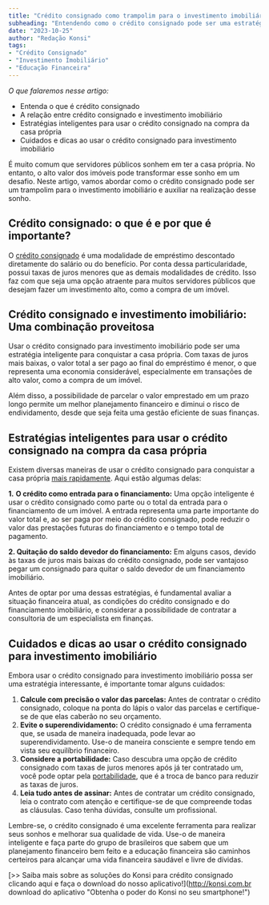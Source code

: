 ```yaml
---
title: "Crédito consignado como trampolim para o investimento imobiliário"
subheading: "Entendendo como o crédito consignado pode ser uma estratégia eficaz para alcançar a casa própria"
date: "2023-10-25"
author: "Redação Konsi"
tags:
- "Crédito Consignado"
- "Investimento Imobiliário"
- "Educação Financeira"
---
```


_O que falaremos nesse artigo:_

- Entenda o que é crédito consignado
- A relação entre crédito consignado e investimento imobiliário
- Estratégias inteligentes para usar o crédito consignado na compra da casa própria
- Cuidados e dicas ao usar o crédito consignado para investimento imobiliário

É muito comum que servidores públicos sonhem em ter a casa própria. No entanto, o alto valor dos imóveis pode transformar esse sonho em um desafio. Neste artigo, vamos abordar como o crédito consignado pode ser um trampolim para o investimento imobiliário e auxiliar na realização desse sonho.

## Crédito consignado: o que é e por que é importante?

O [crédito consignado](https://konsi.com.br/postagens/crdito-consignado-como-escolher-o-melhor-banco-e-evitar-problemas-futuros) é uma modalidade de empréstimo descontado diretamente do salário ou do benefício. Por conta dessa particularidade, possui taxas de juros menores que as demais modalidades de crédito. Isso faz com que seja uma opção atraente para muitos servidores públicos que desejam fazer um investimento alto, como a compra de um imóvel.

##  Crédito consignado e investimento imobiliário: Uma combinação proveitosa 

Usar o crédito consignado para investimento imobiliário pode ser uma estratégia inteligente para conquistar a casa própria. Com taxas de juros mais baixas, o valor total a ser pago ao final do empréstimo é menor, o que representa uma economia considerável, especialmente em transações de alto valor, como a compra de um imóvel.

Além disso, a possibilidade de parcelar o valor emprestado em um prazo longo permite um melhor planejamento financeiro e diminui o risco de endividamento, desde que seja feita uma gestão eficiente de suas finanças.

## Estratégias inteligentes para usar o crédito consignado na compra da casa própria 

Existem diversas maneiras de usar o crédito consignado para conquistar a casa própria [mais rapidamente](https://konsi.com.br/postagens/dicas-para-quitar-o-emprstimo-consignado-mais-rapidamente). Aqui estão algumas delas:

**1.** **O crédito como entrada para o financiamento:** Uma opção inteligente é usar o crédito consignado como parte ou o total da entrada para o financiamento de um imóvel. A entrada representa uma parte importante do valor total e, ao ser paga por meio do crédito consignado, pode reduzir o valor das prestações futuras do financiamento e o tempo total de pagamento.

**2. Quitação do saldo devedor do financiamento:** Em alguns casos, devido às taxas de juros mais baixas do crédito consignado, pode ser vantajoso pegar um consignado para quitar o saldo devedor de um financiamento imobiliário.

Antes de optar por uma dessas estratégias, é fundamental avaliar a situação financeira atual, as condições do crédito consignado e do financiamento imobiliário, e considerar a possibilidade de contratar a consultoria de um especialista em finanças.

## Cuidados e dicas ao usar o crédito consignado para investimento imobiliário 

Embora usar o crédito consignado para investimento imobiliário possa ser uma estratégia interessante, é importante tomar alguns cuidados:

1. **Calcule com precisão o valor das parcelas:** Antes de contratar o crédito consignado, coloque na ponta do lápis o valor das parcelas e certifique-se de que elas caberão no seu orçamento.
2. **Evite o superendividamento:** O crédito consignado é uma ferramenta que, se usada de maneira inadequada, pode levar ao superendividamento. Use-o de maneira consciente e sempre tendo em vista seu equilíbrio financeiro.
3. **Considere a portabilidade:** Caso descubra uma opção de crédito consignado com taxas de juros menores após já ter contratado um, você pode optar pela [portabilidade](https://konsi.com.br/postagens/como-fazer-a-portabilidade-de-crdito-consignado-passo-a-passo), que é a troca de banco para reduzir as taxas de juros.
4. **Leia tudo antes de assinar:** Antes de contratar um crédito consignado, leia o contrato com atenção e certifique-se de que compreende todas as cláusulas. Caso tenha dúvidas, consulte um profissional.

Lembre-se, o crédito consignado é uma excelente ferramenta para realizar seus sonhos e melhorar sua qualidade de vida. Use-o de maneira inteligente e faça parte do grupo de brasileiros que sabem que um planejamento financeiro bem feito e a educação financeira são caminhos certeiros para alcançar uma vida financeira saudável e livre de dívidas.

[>> Saiba mais sobre as soluções do Konsi para crédito consignado clicando aqui e faça o download do nosso aplicativo!](http://konsi.com.br download do aplicativo "Obtenha o poder do Konsi no seu smartphone!")